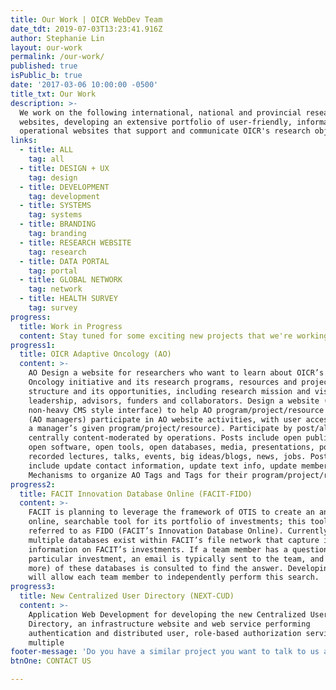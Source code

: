 ```yaml
---
title: Our Work | OICR WebDev Team
date_tdt: 2019-07-03T13:23:41.916Z
author: Stephanie Lin
layout: our-work
permalink: /our-work/
published: true
isPublic_b: true
date: '2017-03-06 10:00:00 -0500'
title_txt: Our Work
description: >-
  We work on the following international, national and provincial research
  websites, developing an extensive portfolio of user-friendly, informative and
  operational websites that support and communicate OICR's research objectives.
links:
  - title: ALL
    tag: all
  - title: DESIGN + UX
    tag: design
  - title: DEVELOPMENT
    tag: development
  - title: SYSTEMS
    tag: systems
  - title: BRANDING
    tag: branding
  - title: RESEARCH WEBSITE
    tag: research
  - title: DATA PORTAL
    tag: portal
  - title: GLOBAL NETWORK
    tag: network
  - title: HEALTH SURVEY
    tag: survey
progress:
  title: Work in Progress
  content: Stay tuned for some exciting new projects that we're working on!
progress1:
  title: OICR Adaptive Oncology (AO)
  content: >-
    AO Design a website for researchers who want to learn about OICR’s Adaptive
    Oncology initiative and its research programs, resources and projects, its
    structure and its opportunities, including research mission and vision,
    leadership, advisors, funders and collaborators. Design a website (with a
    non-heavy CMS style interface) to help AO program/project/resource managers
    (AO managers) participate in AO website activities, with user access (within
    a manager’s given program/project/resource). Participate by post/alter own
    centrally content-moderated by operations. Posts include open publications,
    open software, open tools, open databases, media, presentations, posters,
    recorded lectures, talks, events, big ideas/blogs, news, jobs. Posts also
    include update contact information, update text info, update members.
    Mechanisms to organize AO Tags and Tags for their program/project/resource.
progress2:
  title: FACIT Innovation Database Online (FACIT-FIDO)
  content: >-
    FACIT is planning to leverage the framework of OTIS to create an analogous,
    online, searchable tool for its portfolio of investments; this tool will be
    referred to as FIDO (FACIT’s Innovation Database Online). Currently,
    multiple databases exist within FACIT’s file network that capture important
    information on FACIT’s investments. If a team member has a question about a
    particular investment, an email is typically sent to the team, and one (or
    more) of these databases is consulted to find the answer. Developing FIDO
    will allow each team member to independently perform this search.
progress3:
  title: New Centralized User Directory (NEXT-CUD)
  content: >-
    Application Web Development for developing the new Centralized User
    Directory, an infrastructure website and web service performing
    authentication and distributed user, role-based authorization services for
    multiple
footer-message: 'Do you have a similar project you want to talk to us about? '
btnOne: CONTACT US

---
```



